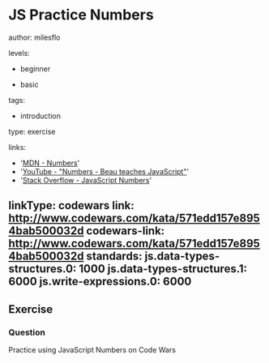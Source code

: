# JS Practice Numbers
author: milesflo

levels:

  - beginner

  - basic

tags:

  - introduction

type: exercise

links:

  - '[MDN - Numbers](https://developer.mozilla.org/en-US/docs/Web/JavaScript/Reference/Global_Objects/Number)'
  - '[YouTube - "Numbers - Beau teaches JavaScript"](https://www.youtube.com/watch?v=nBEBraDJkFg)'
  - '[Stack Overflow - JavaScript Numbers](https://stackoverflow.com/questions/7896199/javascript-numbers)'

linkType: codewars
link: http://www.codewars.com/kata/571edd157e8954bab500032d
codewars-link: http://www.codewars.com/kata/571edd157e8954bab500032d
standards:
  js.data-types-structures.0: 1000
  js.data-types-structures.1: 6000
  js.write-expressions.0: 6000
---
## Exercise
### Question
Practice using JavaScript Numbers on Code Wars
